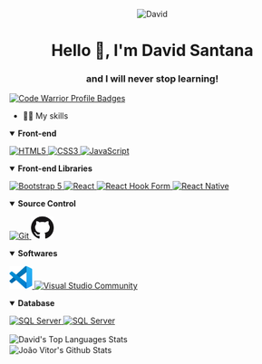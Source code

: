 

<!--
**DavidSaintAnna/DavidSaintAnna** is a ✨ _special_ ✨ repository because its `README.md` (this file) appears on your GitHub profile.

Here are some ideas to get you started:

- 🔭 I’m currently working on ...
- 🌱 I’m currently learning ...
- 👯 I’m looking to collaborate on ...
- 🤔 I’m looking for help with ...
- 💬 Ask me about ...
- 📫 How to reach me: ...
- 😄 Pronouns: ...
- ⚡ Fun fact: ...
-->
<p align="center">
  <img src="https://github.com/DavidSaintAnna/DavidSaintAnna/raw/main/assets/2021-10-10-17-45-37.gif" alt="David">
  </p>


<h1 align="center">Hello 👋, I'm David Santana</h1>
<h3 align="center">and I will never stop learning!</h3>
    <a href="https://www.codewars.com/users/David%20Henrie" target="_blank" >
        <img  alt="Code Warrior Profile Badges" title="Code Warrior Profile Badges" src="https://www.codewars.com/users/David%20Henrie/badges/micro" />
    </a>
 </div>

- 👨‍💻 My skills 
<details open style="margin-bottom:10px">
<summary style="margin-bottom:10px" ><strong>Front-end</strong></summary>
<p>

<a href="https://www.w3schools.com/html/" target="_blank" >
    <img src="https://icongr.am/devicon/html5-original.svg?size=148&color=currentColor" 
    alt="HTML5" title="HTML5" width="40" height="40"/>
</a>
<a href="https://www.w3schools.com/css/default.asp" target="_blank" >
    <img src="https://icongr.am/devicon/css3-original.svg?size=148&color=currentColor" 
    alt="CSS3" title="CSS3" width="40" height="40"/>
</a>
<a href="https://developer.mozilla.org/en-US/docs/Web/JavaScript" target="_blank" >
    <img src="https://icongr.am/devicon/javascript-original.svg?size=148&color=currentColor" alt="JavaScript" title="JavaScript" width="40" height="40"/>
</a>
<details open style="margin-bottom:10px">
<summary style="margin-bottom:10px" ><strong>Front-end Libraries</strong></summary>
<p>
</a>
<a href="https://getbootstrap.com/docs/5.0/getting-started/introduction/" target="_blank" >
    <img src="https://www.drupal.org/files/styles/grid-3-2x/public/project-images/bootstrap5.jpeg?itok=wkBtyvSM" alt="Bootstrap 5 " title="Bootstrap 5 " width="40" height="40"/>
</a>
<a href="https://react.dev/" target="_blank" >
    <img src="https://a.storyblok.com/f/42126/e70dfd382f/react-native-logo.png/m/1200x0/filters:quality(70)/" alt="React" title="React" width="60" height="40"/>
</a>
<a href="https://react-hook-form.com/" target="_blank" >
    <img src="https://avatars.githubusercontent.com/u/53986236?s=200&v=4" alt="React Hook Form" title="React Hook Form" width="40" height="40"/>
</a>
<a href="https://reactnative.dev/" target="_blank" >
    <img src="https://developers.pendo.io/wp-content/uploads/2020/11/react-native.png" alt="React Native" title="React Native" width="120" height="40"/>
</a>
</p>
</details>
<details open style="margin-bottom:10px">
<summary style="margin-bottom:10px" ><strong>Source Control</strong></summary>

<p>

<a href="https://git-scm.com/doc" target="_blank" >
    <img src="https://www.vectorlogo.zone/logos/git-scm/git-scm-icon.svg" 
    alt="Git" title="Git" width="40" height="40"/>
</a>
<a href="https://github.com/" target="_blank" >
    <img  alt="GitHub" title="GitHub" width="40" height="40" src="https://raw.githubusercontent.com/github/explore/78df643247d429f6cc873026c0622819ad797942/topics/github/github.png" />
</a>

</p>
</details>
<details open style="margin-bottom:10px">
<summary style="margin-bottom:10px" ><strong>Softwares</strong></summary>

<p>
<a href="https://code.visualstudio.com/docs" target="_blank" >
    <img  alt="Visual Studio Code" title="Visual Studio Code" width="40" height="40" src="https://raw.githubusercontent.com/github/explore/80688e429a7d4ef2fca1e82350fe8e3517d3494d/topics/visual-studio-code/visual-studio-code.png" />
</a>

<a href="https://docs.microsoft.com/en-us/visualstudio/windows/?view=vs-2019&preserve-view=true" target="_blank" >
    <img  alt="Visual Studio Community" title="Visual Studio Community" width="40" height="40" src="https://visualstudio.microsoft.com/wp-content/uploads/2019/06/BrandVisualStudioWin2019-3.svg" />
</a>

</p>

</details>
<details open style="margin-bottom:10px">
<summary style="margin-bottom:10px" ><strong>Database</strong></summary>
<p>
<a href="https://www.microsoft.com/en-us/sql-server" target="_blank" >
    <img src="https://storage.subs.noventiq.com/public/images/market_setting/logotype/39422/SQL1.png" alt="SQL Server" title="SQL Server" width="40" height="40"/>
</a>
<a href="httpshttps://www.oracle.com/database/" target="_blank" >
    <img src="https://seeklogo.com/images/O/oracle-database-logo-780BE0C820-seeklogo.com.png" alt="SQL Server" title="Oracle Database" width="60" height="40"/>
</a>

</p>
</details>

<img align="center" alt="David's Top Languages Stats" src="https://github-readme-stats.vercel.app/api/top-langs/?username=DavidSaintAnna&langs_count=5&theme=dark&layout=compact" />
<br/>
<img align="center" alt="João Vitor's Github Stats" src="https://github-readme-stats.vercel.app/api?username=DavidSaintAnna&show_icons=true&hide_border=true&theme=dark" />
</p>

<br />
<br />



